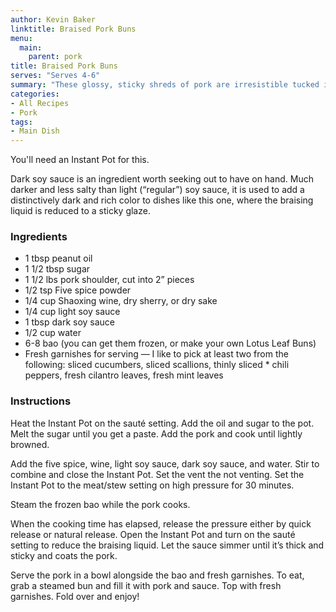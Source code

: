 ```yaml
---
author: Kevin Baker
linktitle: Braised Pork Buns
menu:
  main:
    parent: pork
title: Braised Pork Buns
serves: "Serves 4-6"
summary: "These glossy, sticky shreds of pork are irresistible tucked into a fluffy steamed bun with a bit of cucumber, scallions, and herbs."
categories:
- All Recipes
- Pork
tags: 
- Main Dish
---
```

You'll need an Instant Pot for this.

Dark soy sauce is an ingredient worth seeking out to have on hand. Much darker and less salty than light (“regular”) soy sauce, it is used to add a distinctively dark and rich color to dishes like this one, where the braising liquid is reduced to a sticky glaze.

### Ingredients

<div class="ingredient-list">

* 1 tbsp peanut oil  
* 1 1/2 tbsp sugar  
* 1 1/2 lbs pork shoulder, cut into 2” pieces  
* 1/2 tsp Five spice powder  
* 1/4 cup Shaoxing wine, dry sherry, or dry sake   
* 1/4 cup light soy sauce  
* 1 tbsp dark soy sauce  
* 1/2 cup water  
* 6-8 bao (you can get them frozen, or make your own Lotus Leaf Buns)  
* Fresh garnishes for serving — I like to pick at least two from the following: sliced cucumbers, sliced scallions, thinly sliced * chili peppers, fresh cilantro leaves, fresh mint leaves  

</div>

### Instructions
Heat the Instant Pot on the sauté setting. Add the oil and sugar to the pot. Melt the sugar until you get a paste. Add the pork and cook until lightly browned.

Add the five spice, wine, light soy sauce, dark soy sauce, and water. Stir to combine and close the Instant Pot. Set the vent the not venting.  Set the Instant Pot to the meat/stew setting on high pressure for 30 minutes.

Steam the frozen bao while the pork cooks.

When the cooking time has elapsed, release the pressure either by quick release or natural release. Open the Instant Pot and turn on the sauté setting to reduce the braising liquid. Let the sauce simmer until it’s thick and sticky and coats the pork.

Serve the pork in a bowl alongside the bao and fresh garnishes. To eat, grab a steamed bun and fill it with pork and sauce. Top with fresh garnishes. Fold over and enjoy!